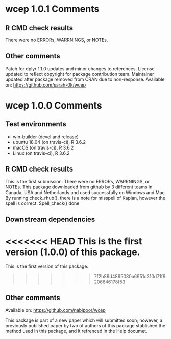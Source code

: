 # wcep 1.0.1 Comments

## R CMD check results
There were no ERRORs, WARRNINGS, or NOTEs.

## Other comments
Patch for dplyr 1.1.0 updates and minor changes to references. License
updated to reflect copyright for package contribution team. Maintainer
updated after package removed from CRAN due to non-response.
Available on: https://github.com/sarah-0k/wcep

# wcep 1.0.0 Comments

## Test environments
* win-builder (devel and release)
* ubuntu 18.04 (on travis-ci), R 3.6.2
* macOS (on travis-ci), R 3.6.2
* Linux (on travis-ci), R 3.6.2


## R CMD check results
This is the first submission.
There were no ERRORs, WARRNINGS, or NOTEs.
This package downloaded from github by 3 different teams in Canada, USA and Netherlands and used successfully on Windows and Mac.
By running check_rhub(), there is a note for misspell of Kaplan, however the spell is correct. Spell_check() done 

## Downstream dependencies
<<<<<<< HEAD
This is the first version (1.0.0) of this package.
=======
This is the first version of this package.
>>>>>>> 7f2b89d4895080a6951c310d71f9206646178f53


## Other comments
Available on: https://github.com/nabipoor/wcep

This package is part of a new paper which will submitted soon; however, a previously published paper by two of authors of this package stablished the method used in this package, and it refrenced in the Help documet.
